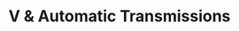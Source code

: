 ---
title: "V & Automatic Transmissions"
url: /wauconda/v-and-automatic-transmissions/
shop: car repair
---
